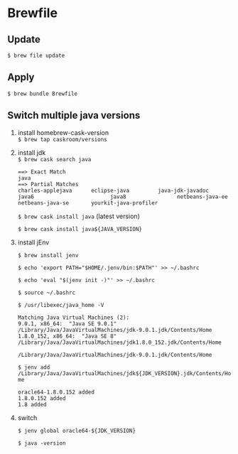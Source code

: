 # Brewfile

## Update  
`$ brew file update`

## Apply  
`$ brew bundle Brewfile`

## Switch multiple java versions

1. install homebrew-cask-version  
	`$ brew tap caskroom/versions`

1. install jdk  
	`$ brew cask search java`

	```
	==> Exact Match  
	java  
	==> Partial Matches  
	charles-applejava      eclipse-java         java-jdk-javadoc       java6                    	java8                netbeans-java-ee       netbeans-java-se       yourkit-java-profiler
	
	```

	`$ brew cask install java` (latest version)

	`$ brew cask install java${JAVA_VERSION}`

1. install jEnv

	`$ brew install jenv`

   `$ echo 'export PATH="$HOME/.jenv/bin:$PATH"' >> ~/.bashrc`

   `$ echo 'eval "$(jenv init -)"' >> ~/.bashrc`
    
   `$ source ~/.bashrc`

	`$ /usr/libexec/java_home -V`
		
    ```
    Matching Java Virtual Machines (2):
    9.0.1, x86_64:	"Java SE 9.0.1"	/Library/Java/JavaVirtualMachines/jdk-9.0.1.jdk/Contents/Home
    1.8.0_152, x86_64:	"Java SE 8"	/Library/Java/JavaVirtualMachines/jdk1.8.0_152.jdk/Contents/Home

    /Library/Java/JavaVirtualMachines/jdk-9.0.1.jdk/Contents/Home
	
    ```

   `$ jenv add /Library/Java/JavaVirtualMachines/jdk${JDK_VERSION}.jdk/Contents/Home`
   
   ```
   oracle64-1.8.0.152 added
   1.8.0.152 added
   1.8 added
   
   ```

1. switch

    `$ jenv global oracle64-${JDK_VERSION}`

    `$ java -version`
